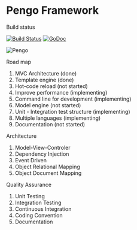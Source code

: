 # Pengo Framework

Build status

[![Build Status](https://travis-ci.org/penlook/pengo.svg)](https://travis-ci.org/penlook/pengo)
[![GoDoc](https://godoc.org/github.com/penlook/pengo?status.svg)](https://godoc.org/github.com/penlook/pengo)

![Pengo](http://s16.postimg.org/g7no9g5k5/Capture.png)



Road map

1. MVC Architecture (done)
2. Template engine (done)
3. Hot-code reload (not started)
4. Improve performance (implementing)
5. Command line for development (implementing)
6. Model engine (not started)
7. Unit - Integration test structure (implementing)
8. Multiple languages (implementing)
9. Documentation (not started)

Architecture

1. Model-View-Controler
2. Dependency Injection
3. Event Driven
4. Object Relational Mapping
5. Object Document Mapping

Quality Assurance

1. Unit Testing
2. Integration Testing
2. Continuous Integration
3. Coding Convention
4. Documentation


